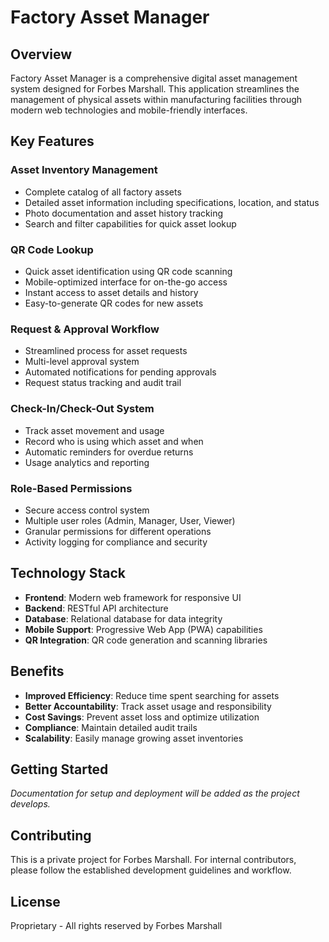 # Factory Asset Manager

## Overview

Factory Asset Manager is a comprehensive digital asset management system designed for Forbes Marshall. This application streamlines the management of physical assets within manufacturing facilities through modern web technologies and mobile-friendly interfaces.

## Key Features

### Asset Inventory Management
- Complete catalog of all factory assets
- Detailed asset information including specifications, location, and status
- Photo documentation and asset history tracking
- Search and filter capabilities for quick asset lookup

### QR Code Lookup
- Quick asset identification using QR code scanning
- Mobile-optimized interface for on-the-go access
- Instant access to asset details and history
- Easy-to-generate QR codes for new assets

### Request & Approval Workflow
- Streamlined process for asset requests
- Multi-level approval system
- Automated notifications for pending approvals
- Request status tracking and audit trail

### Check-In/Check-Out System
- Track asset movement and usage
- Record who is using which asset and when
- Automatic reminders for overdue returns
- Usage analytics and reporting

### Role-Based Permissions
- Secure access control system
- Multiple user roles (Admin, Manager, User, Viewer)
- Granular permissions for different operations
- Activity logging for compliance and security

## Technology Stack

- **Frontend**: Modern web framework for responsive UI
- **Backend**: RESTful API architecture
- **Database**: Relational database for data integrity
- **Mobile Support**: Progressive Web App (PWA) capabilities
- **QR Integration**: QR code generation and scanning libraries

## Benefits

- **Improved Efficiency**: Reduce time spent searching for assets
- **Better Accountability**: Track asset usage and responsibility
- **Cost Savings**: Prevent asset loss and optimize utilization
- **Compliance**: Maintain detailed audit trails
- **Scalability**: Easily manage growing asset inventories

## Getting Started

*Documentation for setup and deployment will be added as the project develops.*

## Contributing

This is a private project for Forbes Marshall. For internal contributors, please follow the established development guidelines and workflow.

## License

Proprietary - All rights reserved by Forbes Marshall
